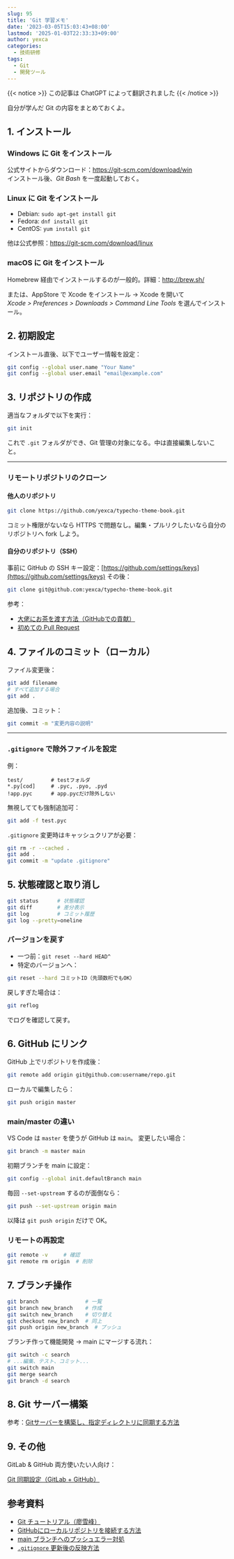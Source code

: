 ```yaml
---
slug: 95
title: 'Git 学習メモ'
date: '2023-03-05T15:03:43+08:00'
lastmod: '2025-01-03T22:33:33+09:00'
author: yexca
categories:
  - 技術研修
tags:
  - Git
  - 開発ツール
---
```


{{< notice >}} この記事は ChatGPT によって翻訳されました {{< /notice >}}

自分が学んだ Git の内容をまとめておくよ。

## 1. インストール

### Windows に Git をインストール

公式サイトからダウンロード：<https://git-scm.com/download/win>  
インストール後、*Git Bash* を一度起動しておく。

### Linux に Git をインストール

- Debian: `sudo apt-get install git`
- Fedora: `dnf install git`
- CentOS: `yum install git`

他は公式参照：<https://git-scm.com/download/linux>

### macOS に Git をインストール

Homebrew 経由でインストールするのが一般的。詳細：<http://brew.sh/>

または、AppStore で Xcode をインストール → Xcode を開いて  
*Xcode > Preferences > Downloads > Command Line Tools* を選んでインストール。

## 2. 初期設定

インストール直後、以下でユーザー情報を設定：

```bash
git config --global user.name "Your Name"
git config --global user.email "email@example.com"
````

## 3. リポジトリの作成

適当なフォルダで以下を実行：

```bash
git init
```

これで `.git` フォルダができ、Git 管理の対象になる。中は直接編集しないこと。

---

### リモートリポジトリのクローン

#### 他人のリポジトリ

```bash
git clone https://github.com/yexca/typecho-theme-book.git
```

コミット権限がないなら HTTPS で問題なし。編集・プルリクしたいなら自分のリポジトリへ fork しよう。

#### 自分のリポジトリ（SSH）

事前に GitHub の SSH キー設定：[https://github.com/settings/keys](https://github.com/settings/keys)
その後：

```bash
git clone git@github.com:yexca/typecho-theme-book.git
```

参考：

* [大佬にお茶を渡す方法（GitHubでの貢献）](https://idealclover.top/archives/340/)
* [初めての Pull Request](https://chinese.freecodecamp.org/news/how-to-make-your-first-pull-request-on-github/)

## 4. ファイルのコミット（ローカル）

ファイル変更後：

```bash
git add filename
# すべて追加する場合
git add .
```

追加後、コミット：

```bash
git commit -m "変更内容の説明"
```

---

### `.gitignore` で除外ファイルを設定

例：

```gitignore
test/         # testフォルダ
*.py[cod]     # .pyc, .pyo, .pyd
!app.pyc      # app.pycだけ除外しない
```

無視してても強制追加可：

```bash
git add -f test.pyc
```

`.gitignore` 変更時はキャッシュクリアが必要：

```bash
git rm -r --cached .
git add .
git commit -m "update .gitignore"
```

## 5. 状態確認と取り消し

```bash
git status      # 状態確認
git diff        # 差分表示
git log         # コミット履歴
git log --pretty=oneline
```

### バージョンを戻す

* 一つ前：`git reset --hard HEAD^`
* 特定のバージョンへ：

```bash
git reset --hard コミットID（先頭数桁でもOK）
```

戻しすぎた場合は：

```bash
git reflog
```

でログを確認して戻す。

## 6. GitHub にリンク

GitHub 上でリポジトリを作成後：

```bash
git remote add origin git@github.com:username/repo.git
```

ローカルで編集したら：

```bash
git push origin master
```

### main/master の違い

VS Code は `master` を使うが GitHub は `main`。
変更したい場合：

```bash
git branch -m master main
```

初期ブランチを main に設定：

```bash
git config --global init.defaultBranch main
```

毎回 `--set-upstream` するのが面倒なら：

```bash
git push --set-upstream origin main
```

以降は `git push origin` だけで OK。

### リモートの再設定

```bash
git remote -v     # 確認
git remote rm origin  # 削除
```

## 7. ブランチ操作

```bash
git branch               # 一覧
git branch new_branch    # 作成
git switch new_branch    # 切り替え
git checkout new_branch  # 同上
git push origin new_branch  # プッシュ
```

ブランチ作って機能開発 → main にマージする流れ：

```bash
git switch -c search
# ...編集、テスト、コミット...
git switch main
git merge search
git branch -d search
```

## 8. Git サーバー構築

参考：[Gitサーバーを構築し、指定ディレクトリに同期する方法](http://blog.yexca.net/archives/57)

## 9. その他

GitLab & GitHub 両方使いたい人向け：

[Git 同期設定（GitLab + GitHub）](https://github.com/LiangJunrong/document-library/blob/master/other-library/Git/Git-study.md#%E5%90%8C%E6%97%B6%E9%85%8D%E7%BD%AE-gitlab-%E5%92%8C-github)

## 参考資料

* [Git チュートリアル（廖雪峰）](https://www.liaoxuefeng.com/wiki/896043488029600)
* [GitHubにローカルリポジトリを接続する方法](https://blog.csdn.net/qq_38843185/article/details/80024226)
* [main ブランチへのプッシュエラー対処](https://blog.csdn.net/jiahongfei1213895/article/details/128661543)
* [`.gitignore` 更新後の反映方法](https://blog.csdn.net/mingjie1212/article/details/51689606)
